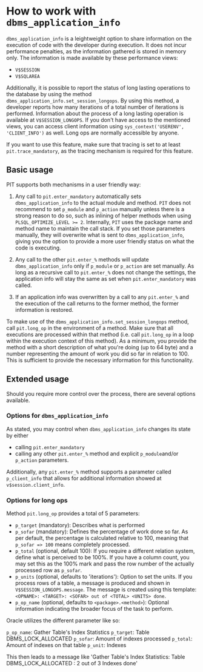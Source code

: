 # How to work with `dbms_application_info`

`dbms_application_info` is a leightweight option to share information on the execution of code with the developer during execution. It does not incur performance penalties, as the information gathered is stored in memory only. The information is made available by these performance views:

- `V$SESSION`
- `V$SQLAREA`

Additionally, it is possible to report the status of long lasting operations to the database by using the method `dbms_application_info.set_session_longops`. By using this method, a developer reports how many iterations of a total number of iterations is performed. Information about the process of a long lasting operation is available at `V$SESSION_LONGOPS`. If you don't have access to the mentioned views, you can access client information using `sys_context('USERENV', 'CLIENT_INFO')`  as well. Long ops are normally accessible by anyone.

If you want to use this feature, make sure that tracing is set to at least `pit.trace_mandatory`, as the tracing mechanism is required for this feature.

## Basic usage
PIT supports both mechanisms in a user friendly way:

1. Any call to `pit.enter_mandatory` automatically sets `dbms_application_info` to the actual module and method. `PIT` does not recommend to set `p_module` and `p_action` manually unless there is a strong reason to do so, such as inlining of helper methods when using `PLSQL_OPTIMIZE_LEVEL >= 2`. Internally, `PIT` uses the package name and method name to maintain the call stack. If you set those parameters manually, they will overwrite what is sent to `dbms_application_info`, giving you the option to provide a more user friendly status on what the code is executing.

2. Any call to the other `pit.enter_%` methods will update `dbms_application_info` only if `p_module` or `p_action` are set manually. As long as a recursive call to `pit.enter_%` does not change the settings, the application info will stay the same as set when `pit.enter_mandatory` was called.

3. If an application info was overwritten by a call to any `pit.enter_%` and the execution of the call returns to the former method, the former information is restored.

To make use of the `dbms_application_info.set_session_longops` method, call `pit.long_op` in the environment of a method. Make sure that all executions are processed within that method (i.e. call `pit.long_op` in a loop within the execution context of this method). As a minimum, you provide the method with a short description of what you're doing (up to 64 byte) and a number representing the amount of work you did so far in relation to 100. This is sufficient to provide the necessary information for this functionality.

## Extended usage
Should you require more control over the process, there are several options available.

### Options for `dbms_application_info`
As stated, you may control when `dbms_application_info` changes its state by either

- calling `pit.enter_mandatory`
- calling any other `pit.enter_%` method and explicit `p_module`and/or `p_action` parameters.

Additionally, any `pit.enter_%` method supports a parameter called `p_client_info` that allows for additional information showed at `v$session.client_info`. 

### Options for long ops
Method `pit.long_op` provides a total of 5 parameters:

- `p_target` (mandatory): Describes what is performed
- `p_sofar` (mandatory): Defines the percentage of work done so far. As per default, the percentage is calculated relative to 100, meaning that `p_sofar => 100` means completely processed.
- `p_total` (optional, default 100): If you require a different relation system, define what is perceived to be 100%. If you have a column count, you may set this as the 100% mark and pass the row number of the actually processed row as `p_sofar`.
- `p_units` (optional, defaults to 'iterations'): Option to set the units. If you process rows of a table, a message is produced and shown in `V$SESSION_LONGOPS.message`. The message is created using this template: `<OPNAME>: <TARGET>: <SOFAR> out of <TOTAL> <UNITS> done`.
- `p_op_name` (optional, defaults to `<package>.<method>`): Optional information indicating the broader focus of the task to perform.

Oracle utilizes the different parameter like so:

`p_op_name`: Gather Table's Index Statistics
`p_target`: Table DBMS_LOCK_ALLOCATED
`p_sofar`: Amount of indexes processed
`p_total`: Amount of indexes on that table
`p_unit`: Indexes

This then leads to a message like 'Gather Table's Index Statistics: Table DBMS_LOCK_ALLOCATED : 2 out of 3 Indexes done'
